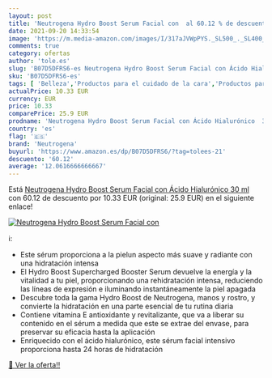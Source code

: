 ```yaml
---
layout: post
title: 'Neutrogena Hydro Boost Serum Facial con  al 60.12 % de descuento'
date: 2021-09-20 14:33:54
image: 'https://m.media-amazon.com/images/I/317aJVWpPYS._SL500_._SL400_.jpg'
comments: true
category: ofertas
author: 'tole.es'
slug: 'B07D5DFRS6-es Neutrogena Hydro Boost Serum Facial con Ácido Hialurónico...'
sku: 'B07D5DFRS6-es'
tags: [ 'Belleza','Productos para el cuidado de la cara','Productos para el cuidado de la piel','Sérums faciales','neutrogena', ]
actualPrice: 10.33 EUR
currency: EUR
price: 10.33
comparePrice: 25.9 EUR
prodname: 'Neutrogena Hydro Boost Serum Facial con Ácido Hialurónico  30 ml'
country: 'es'
flag: '🇪🇸'
brand: 'Neutrogena'
buyurl: 'https://www.amazon.es/dp/B07D5DFRS6/?tag=tolees-21'
descuento: '60.12'
average: '12.0616666666667'
---
```


Está [Neutrogena Hydro Boost Serum Facial con Ácido Hialurónico  30 ml](https://www.amazon.es/dp/B07D5DFRS6/?tag=tolees-21) con 60.12 de descuento por 10.33 EUR (original: 25.9 EUR) en el siguiente enlace!

[![Neutrogena Hydro Boost Serum Facial con ](https://m.media-amazon.com/images/I/317aJVWpPYS._SL500_._SL400_.jpg)](https://www.amazon.es/dp/B07D5DFRS6/?tag=tolees-21)

ℹ️:

- Este sérum proporciona a la pielun aspecto más suave y radiante con una hidratación intensa
- El Hydro Boost Supercharged Booster Serum devuelve la energía y la vitalidad a tu piel, proporcionando una rehidratación intensa, reduciendo las líneas de expresión e iluminando instantáneamente la piel apagada
- Descubre toda la gama Hydro Boost de Neutrogena, manos y rostro, y convierte la hidratación en una parte esencial de tu rutina diaria
- Contiene vitamina E antioxidante y revitalizante, que va a liberar su contenido en el sérum a medida que este se extrae del envase, para preservar su eficacia hasta la aplicación
- Enriquecido con el ácido hialurónico, este sérum facial intensivo proporciona hasta 24 horas de hidratación

[🛒 Ver la oferta!!](https://www.amazon.es/dp/B07D5DFRS6/?tag=tolees-21)

